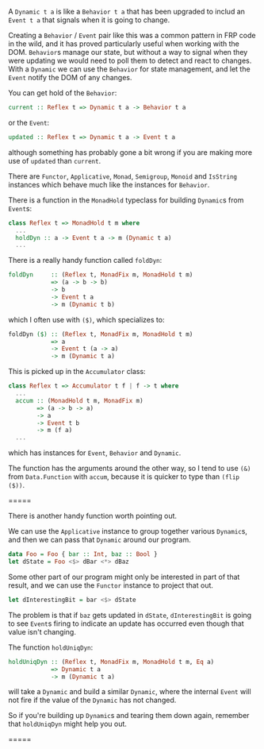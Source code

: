 
A `Dynamic t a` is like a `Behavior t a` that has been upgraded to includ an `Event t a` that signals when it is going to change.

Creating a `Behavior` / `Event` pair like this was a common pattern in FRP code in the wild, and it has proved particularly useful when working with the DOM.
`Behavior`s manage our state, but without a way to signal when they were updating we would need to poll them to detect and react to changes.
With a `Dynamic` we can use the `Behavior` for state management, and let the `Event` notify the DOM of any changes.

You can get hold of the `Behavior`:
```haskell
current :: Reflex t => Dynamic t a -> Behavior t a
```
or the `Event`:
```haskell
updated :: Reflex t => Dynamic t a -> Event t a
```
although something has probably gone a bit wrong if you are making more use of `updated` than `current`.

There are `Functor`, `Applicative`, `Monad`, `Semigroup`, `Monoid` and `IsString` instances which behave much like the instances for `Behavior`.

There is a function in the `MonadHold` typeclass for building `Dynamic`s from `Event`s:
```haskell
class Reflex t => MonadHold t m where
  ...
  holdDyn :: a -> Event t a -> m (Dynamic t a)
  ...
```

There is a really handy function called `foldDyn`:
```haskell
foldDyn     :: (Reflex t, MonadFix m, MonadHold t m) 
            => (a -> b -> b) 
            -> b 
            -> Event t a 
            -> m (Dynamic t b)
```
which I often use with `($)`, which specializes to:
```haskell
foldDyn ($) :: (Reflex t, MonadFix m, MonadHold t m) 
            => a
            -> Event t (a -> a)
            -> m (Dynamic t a)
```

This is picked up in the `Accumulator` class:
```haskell
class Reflex t => Accumulator t f | f -> t where
  ...
  accum :: (MonadHold t m, MonadFix m) 
        => (a -> b -> a) 
        -> a 
        -> Event t b 
        -> m (f a)
  ...
```
which has instances for `Event`, `Behavior` and `Dynamic`.

The function has the arguments around the other way, so I tend to use `(&)` from `Data.Function` with `accum`, because it is quicker to type than `(flip ($))`.

=====

There is another handy function worth pointing out.

We can use the `Applicative` instance to group together various `Dynamic`s, and then we can pass that `Dynamic` around our program.

```haskell
data Foo = Foo { bar :: Int, baz :: Bool }
let dState = Foo <$> dBar <*> dBaz
```
Some other part of our program might only be interested in part of that result, and we can use the `Functor` instance to project that out.

```haskell
let dInterestingBit = bar <$> dState
```

The problem is that if `baz` gets updated in `dState`, `dInterestingBit` is going to see `Event`s firing to indicate an update has occurred even though that value isn't changing.


The function `holdUniqDyn`:
```haskell
holdUniqDyn :: (Reflex t, MonadFix m, MonadHold t m, Eq a) 
            => Dynamic t a 
            -> m (Dynamic t a)
```
will take a `Dynamic` and build a similar `Dynamic`, where the internal `Event` will not fire if the value of the `Dynamic` has not changed.

So if you're building up `Dynamic`s and tearing them down again, remember that `holdUniqDyn` might help you out.

=====

